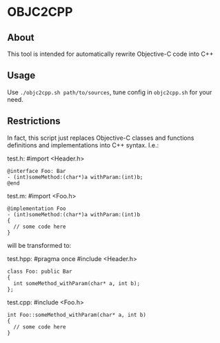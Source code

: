 OBJC2CPP
=======
About
-----

This tool is intended for automatically rewrite Objective-C code into C++

Usage
-----

Use `./objc2cpp.sh path/to/sources`, tune config in `objc2cpp.sh` for your need.

Restrictions
------------

In fact, this script just replaces Objective-C classes and functions definitions and implementations into C++ syntax.
I.e.:

test.h:
    #import <Header.h>
    
    @interface Foo: Bar
    - (int)someMethod:(char*)a withParam:(int)b;
    @end

test.m:
    #import <Foo.h>
    
    @implementation Foo
    - (int)someMethod:(char*)a withParam:(int)b
    {
      // some code here
    }

will be transformed to:

test.hpp:
    #pragma once
    #include <Header.h>
    
    class Foo: public Bar
    {
      int someMethod_withParam(char* a, int b);
    };

test.cpp:
    #include <Foo.h>
    
    int Foo::someMethod_withParam(char* a, int b)
    {
      // some code here
    }

